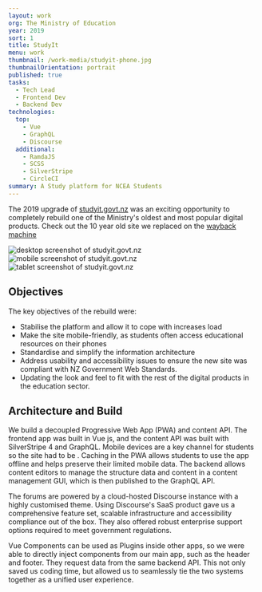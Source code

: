 ```yaml
---
layout: work
org: The Ministry of Education
year: 2019
sort: 1
title: StudyIt
menu: work
thumbnail: /work-media/studyit-phone.jpg
thumbnailOrientation: portrait
published: true
tasks:
  - Tech Lead
  - Frontend Dev
  - Backend Dev
technologies:
  top:
    - Vue
    - GraphQL
    - Discourse
  additional:
    - RamdaJS
    - SCSS
    - SilverStripe
    - CircleCI
summary: A Study platform for NCEA Students
---
```


The 2019 upgrade of [studyit.govt.nz](https://studyit.govt.nz/) was an exciting opportunity
to completely rebuild one of the Ministry's oldest and most popular digital products.
Check out the 10 year old site we replaced on the
[wayback machine](https://web.archive.org/web/20190602065532/http://www.studyit.org.nz/)

<jc-gallery>
<jc-mockup type="desktop">
  <img title="desktop screenshot of studyit.govt.nz" src="/work-media/studyit-desktop.jpg">
</jc-mockup><jc-mockup type="mobile">
  <img title="mobile screenshot of studyit.govt.nz" src="/work-media/studyit-phone.jpg">
</jc-mockup><jc-mockup type="tablet">
  <img title="tablet screenshot of studyit.govt.nz" src="/work-media/studyit-tablet.jpg">
</jc-mockup>
</jc-gallery>

## Objectives

The key objectives of the rebuild were:

- Stabilise the platform and allow it to cope with increases load
- Make the site mobile-friendly, as students often access educational resources on their phones
- Standardise and simplify the information architecture
- Address usability and accessibility issues to ensure the new site was compliant with NZ Government Web Standards.
- Updating the look and feel to fit with the rest of the digital products in the education sector.

## Architecture and Build

We build a decoupled Progressive Web App (PWA) and content API.
The frontend app was built in Vue js, and the content API was built with SilverStripe 4 and GraphQL.
Mobile devices are a key channel for students so the site had to be .
Caching in the PWA allows students to use the app offline and helps preserve their limited mobile data.
The backend allows content editors to manage the structure data and content in a content management GUI,
which is then published to the GraphQL API.

The forums are powered by a cloud-hosted Discourse instance with a highly customised theme.
Using Discourse's SaaS product gave us a comprehensive feature set,
scalable infrastructure and accessibility compliance out of the box.
They also offered robust enterprise support options required to meet government regulations.

Vue Components can be used as Plugins inside other apps, so we were able to directly inject
components from our main app, such as the header and footer.
They request data from the same backend API.
This not only saved us coding time,
but allowed us to seamlessly tie the two systems together as a unified user experience.
